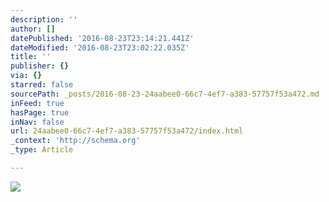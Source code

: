 ```yaml
---
description: ''
author: []
datePublished: '2016-08-23T23:14:21.441Z'
dateModified: '2016-08-23T23:02:22.035Z'
title: ''
publisher: {}
via: {}
starred: false
sourcePath: _posts/2016-08-23-24aabee0-66c7-4ef7-a383-57757f53a472.md
inFeed: true
hasPage: true
inNav: false
url: 24aabee0-66c7-4ef7-a383-57757f53a472/index.html
_context: 'http://schema.org'
_type: Article

---
```

![](https://the-grid-user-content.s3-us-west-2.amazonaws.com/4f4fa39f-71aa-498d-af1b-b2443e9f0327.jpg)